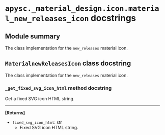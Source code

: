 # `apysc._material_design.icon.material_new_releases_icon` docstrings

## Module summary

The class implementation for the `new_releases` material icon.

## `MaterialnewReleasesIcon` class docstring

The class implementation for the `new_releases` material icon.

### `_get_fixed_svg_icon_html` method docstring

Get a fixed SVG icon HTML string.<hr>

**[Returns]**

- `fixed_svg_icon_html`: str
  - Fixed SVG icon HTML string.